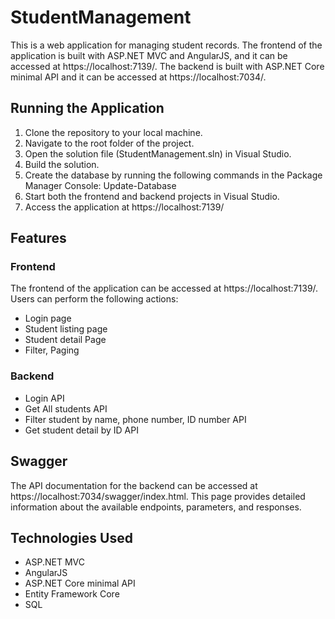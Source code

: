 # StudentManagement
This is a web application for managing student records. The frontend of the application is built with ASP.NET MVC and AngularJS, and it can be accessed at https://localhost:7139/. The backend is built with ASP.NET Core minimal API and it can be accessed at https://localhost:7034/.

## Running the Application
1. Clone the repository to your local machine.
2. Navigate to the root folder of the project.
3. Open the solution file (StudentManagement.sln) in Visual Studio.
4. Build the solution.
5. Create the database by running the following commands in the Package Manager Console: Update-Database
6. Start both the frontend and backend projects in Visual Studio.
7. Access the application at https://localhost:7139/

## Features
### Frontend

The frontend of the application can be accessed at https://localhost:7139/. Users can perform the following actions:

- Login page
- Student listing page
- Student detail Page
- Filter, Paging

### Backend
- Login API
- Get All students API
- Filter student by name, phone number, ID number API
- Get student detail by ID API
## Swagger

The API documentation for the backend can be accessed at https://localhost:7034/swagger/index.html. This page provides detailed information about the available endpoints, parameters, and responses.

## Technologies Used

- ASP.NET MVC
- AngularJS
- ASP.NET Core minimal API
- Entity Framework Core
- SQL
